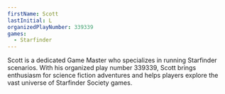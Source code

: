 ```yaml
---
firstName: Scott
lastInitial: L
organizedPlayNumber: 339339
games:
  - Starfinder
---
```


Scott is a dedicated Game Master who specializes in running Starfinder scenarios. With his organized play number 339339, Scott brings enthusiasm for science fiction adventures and helps players explore the vast universe of Starfinder Society games.